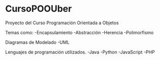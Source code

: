 # CursoPOOUber
Proyecto del Curso Programación Orientada a Objetos 

Temas como: 
-Encapsulamiento 
-Abstracción 
-Herencia 
-Polimorfismo

Diagramas de Modelado
-UML

Lenguajes de programación utilizados. -Java -Python -JavaScript -PHP
